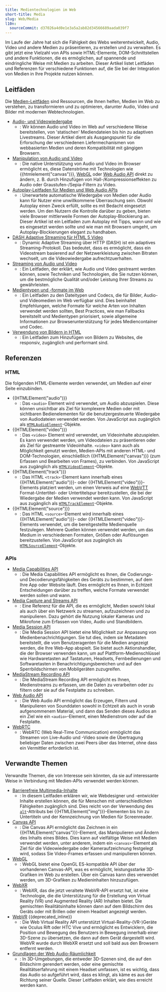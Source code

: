 ```yaml
---
title: Medientechnologien im Web
short-title: Media
slug: Web/Media
l10n:
  sourceCommit: d37026a4d0e1e3a5a2ab82d34566689aada039f7
---
```


Im Laufe der Jahre hat sich die Fähigkeit des Webs weiterentwickelt, Audio, Video und andere Medien zu präsentieren, zu erstellen und zu verwalten.
Es gibt jetzt eine Vielzahl von APIs sowie HTML-Elemente, DOM-Schnittstellen und andere Funktionen, die es ermöglichen, auf spannende und eindringliche Weise mit Medien zu arbeiten.
Dieser Artikel listet Leitfäden und Referenzen für verschiedene Funktionen auf, die Sie bei der Integration von Medien in Ihre Projekte nutzen können.

## Leitfäden

Die [Medien-Leitfäden](/de/docs/Web/Media/Guides) sind Ressourcen, die Ihnen helfen, Medien im Web zu verstehen, zu transformieren und zu optimieren, darunter Audio, Video und Bilder mit modernen Webtechnologien.

- [Audio- und Videowiedergabe](/de/docs/Web/Media/Guides/Audio_and_video_delivery)
  - : Wir können Audio und Video im Web auf verschiedene Weise bereitstellen, von 'statischen' Mediendateien bis hin zu adaptiven Livestreams. Dieser Artikel dient als Ausgangspunkt für die Erforschung der verschiedenen Liefermechanismen von webbasierten Medien und deren Kompatibilität mit gängigen Browsern.
- [Manipulation von Audio und Video](/de/docs/Web/Media/Guides/Audio_and_video_manipulation)
  - : Die native Unterstützung von Audio und Video im Browser ermöglicht es, diese Datenströme mit Technologien wie {{htmlelement("canvas")}}, [WebGL](/de/docs/Web/API/WebGL_API) oder [Web Audio API](/de/docs/Web/API/Web_Audio_API) direkt zu ändern, z. B. durch Hinzufügen von Hall-/Kompressionseffekten zu Audio oder Graustufen-/Sepia-Filtern zu Video.
- [Autoplay-Leitfaden für Medien und Web Audio APIs](/de/docs/Web/Media/Guides/Autoplay)
  - : Unerwartete automatische Wiedergabe von Medien oder Audio kann für Nutzer eine unwillkommene Überraschung sein. Obwohl Autoplay einen Zweck erfüllt, sollte es mit Bedacht eingesetzt werden. Um den Nutzern die Kontrolle darüber zu geben, bieten viele Browser mittlerweile Formen der Autoplay-Blockierung an. Dieser Artikel ist ein Leitfaden zum Autoplay mit Tipps, wann und wie es eingesetzt werden sollte und wie man mit Browsern umgeht, um Autoplay-Blockierungen elegant zu handhaben.
- [DASH Adaptive Streaming für HTML 5 Video](/de/docs/Web/API/Media_Source_Extensions_API/DASH_Adaptive_Streaming)
  - : Dynamic Adaptive Streaming über HTTP (DASH) ist ein adaptives Streaming-Protokoll. Das bedeutet, dass es ermöglicht, dass ein Videostream basierend auf der Netzwerkleistung zwischen Bitraten wechselt, um die Videowiedergabe aufrechtzuerhalten.
- [Streaming von Audio und Video](/de/docs/Web/Media/Guides/Streaming)
  - : Ein Leitfaden, der erklärt, wie Audio und Video gestreamt werden können, sowie Techniken und Technologien, die Sie nutzen können, um die bestmögliche Qualität und/oder Leistung Ihrer Streams zu gewährleisten.
- [Medientypen und -formate im Web](/de/docs/Web/Media/Guides/Formats)
  - : Ein Leitfaden zu den Dateitypen und Codecs, die für Bilder, Audio- und Videomedien im Web verfügbar sind. Dies beinhaltet Empfehlungen, welche Formate für welche Arten von Inhalten verwendet werden sollten, Best Practices, wie man Fallbacks bereitstellt und Medientypen priorisiert, sowie allgemeine Informationen zur Browserunterstützung für jedes Mediencontainer und Codec.
- [Verwendung von Bildern in HTML](/de/docs/Web/Media/Guides/Images)
  - : Ein Leitfaden zum Hinzufügen von Bildern zu Websites, die responsiv, zugänglich und performant sind.

## Referenzen

### HTML

Die folgenden HTML-Elemente werden verwendet, um Medien auf einer Seite einzubinden.

- {{HTMLElement("audio")}}
  - : Das `<audio>` Element wird verwendet, um Audio abzuspielen. Diese können unsichtbar als Ziel für komplexere Medien oder mit sichtbaren Bedienelementen für die benutzergesteuerte Wiedergabe von Audiodateien verwendet werden. Von JavaScript aus zugänglich als [`HTMLAudioElement`](/de/docs/Web/API/HTMLAudioElement)-Objekte.
- {{HTMLElement("video")}}
  - : Das `<video>` Element wird verwendet, um Videoinhalte abzuspielen. Es kann verwendet werden, um Videodateien zu präsentieren oder als Ziel für gestreamte Videoinhalte. `<video>` kann auch als Möglichkeit genutzt werden, Medien-APIs mit anderen HTML- und DOM-Technologien, einschließlich {{HTMLElement("canvas")}} (zum Erfassen und Bearbeiten von Frames), zu verbinden. Von JavaScript aus zugänglich als [`HTMLVideoElement`](/de/docs/Web/API/HTMLVideoElement)-Objekte.
- {{HTMLElement("track")}}
  - : Das HTML `<track>`-Element kann innerhalb eines {{HTMLElement("audio")}}- oder {{HTMLElement("video")}}-Elements platziert werden, um einen Verweis auf eine [WebVTT](/de/docs/Web/API/WebVTT_API) Format-Untertitel- oder Untertitelspur bereitzustellen, die bei der Wiedergabe der Medien verwendet werden kann. Von JavaScript aus zugänglich als [`HTMLTrackElement`](/de/docs/Web/API/HTMLTrackElement)-Objekte.
- {{HTMLElement("source")}}
  - : Das HTML `<source>`-Element wird innerhalb eines {{HTMLElement("audio")}}- oder {{HTMLElement("video")}}-Elements verwendet, um die bereitgestellte Medienquelle festzulegen. Mehrere Quellen können verwendet werden, um das Medium in verschiedenen Formaten, Größen oder Auflösungen bereitzustellen. Von JavaScript aus zugänglich als [`HTMLSourceElement`](/de/docs/Web/API/HTMLSourceElement)-Objekte.

### APIs

- [Media Capabilities API](/de/docs/Web/API/Media_Capabilities_API)
  - : Die Media Capabilities API ermöglicht es Ihnen, die Codierungs- und Decodierungsfähigkeiten des Geräts zu bestimmen, auf dem Ihre App oder Website läuft. Dies ermöglicht es Ihnen, in Echtzeit Entscheidungen darüber zu treffen, welche Formate verwendet werden sollen und wann.
- [Media Capture and Streams API](/de/docs/Web/API/Media_Capture_and_Streams_API)
  - : Eine Referenz für die API, die es ermöglicht, Medien sowohl lokal als auch über ein Netzwerk zu streamen, aufzuzeichnen und zu manipulieren. Dazu gehört die Nutzung lokaler Kameras und Mikrofone zum Erfassen von Video, Audio und Standbildern.
- [Media Session API](/de/docs/Web/API/Media_Session_API)
  - : Die Media Session API bietet eine Möglichkeit zur Anpassung von Medienbenachrichtigungen. Sie tut dies, indem sie Metadaten bereitstellt, die vom Benutzeragenten für die Medien angezeigt werden, die Ihre Web-App abspielt. Sie bietet auch Aktionshandler, die der Browser verwenden kann, um auf Plattform-Medienschlüssel wie Hardwaretasten auf Tastaturen, Headsets, Fernbedienungen und Softwaretasten in Benachrichtigungsbereichen und auf den Sperrbildschirmen von Mobilgeräten zuzugreifen.
- [MediaStream Recording API](/de/docs/Web/API/MediaStream_Recording_API)
  - : Die MediaStream Recording API ermöglicht es Ihnen, Medienstreams zu erfassen, um die Daten zu verarbeiten oder zu filtern oder sie auf die Festplatte zu schreiben.
- [Web Audio API](/de/docs/Web/API/Web_Audio_API)
  - : Die Web Audio API ermöglicht das Erzeugen, Filtern und Manipulieren von Sounddaten sowohl in Echtzeit als auch in vorab aufgenommenem Material, und dann das Senden dieses Audios an ein Ziel wie ein `<audio>`-Element, einen Medienstrom oder auf die Festplatte.
- [WebRTC](/de/docs/Web/API/WebRTC_API)
  - : WebRTC (Web Real-Time Communication) ermöglicht das Streamen von Live-Audio und -Video sowie die Übertragung beliebiger Daten zwischen zwei Peers über das Internet, ohne dass ein Vermittler erforderlich ist.

## Verwandte Themen

Verwandte Themen, die von Interesse sein könnten, da sie auf interessante Weise in Verbindung mit Medien-APIs verwendet werden können.

- [Barrierefreie Multimedia-Inhalte](/de/docs/Learn_web_development/Core/Accessibility/Multimedia)
  - : In diesem Leitfaden erklären wir, wie Webdesigner und -entwickler Inhalte erstellen können, die für Menschen mit unterschiedlichen Fähigkeiten zugänglich sind. Dies reicht von der Verwendung des [`alt`](/de/docs/Web/HTML/Reference/Elements/img#alt)-Attributs bei {{HTMLElement("img")}}-Elementen bis hin zu Untertiteln und der Kennzeichnung von Medien für Screenreader.
- [Canvas API](/de/docs/Web/API/Canvas_API)
  - : Die Canvas API ermöglicht das Zeichnen in ein {{HTMLElement("canvas")}}-Element, das Manipulieren und Ändern des Inhalts eines Bildes. Dies kann auf vielfältige Weise mit Medien verwendet werden, unter anderem, indem ein `<canvas>`-Element als Ziel für die Videowiedergabe oder Kameraufzeichnung festgelegt wird, sodass Sie Video-Frames erfassen und manipulieren können.
- [WebGL](/de/docs/Web/API/WebGL_API)
  - : WebGL bietet eine OpenGL ES-kompatible API über der vorhandenen Canvas-API, was es ermöglicht, leistungsstarke 3D-Grafiken im Web zu erstellen. Über ein Canvas kann dies verwendet werden, um 3D-Grafiken zu Medieninhalten hinzuzufügen.
- [WebXR](/de/docs/Web/API/WebXR_Device_API)
  - : WebXR, das die jetzt veraltete WebVR-API ersetzt hat, ist eine Technologie, die die Unterstützung für die Erstellung von Virtual Reality (VR) und Augmented Reality (AR) Inhalten bietet. Die gemischten Realitätsinhalte können dann auf dem Bildschirm des Geräts oder mit Brillen oder einem Headset angezeigt werden.
- [WebVR](/de/docs/Web/API/WebVR_API) {{deprecated_inline}}
  - : Die Web Virtual Reality API unterstützt Virtual-Reality-(VR-)Geräte wie Oculus Rift oder HTC Vive und ermöglicht es Entwicklern, die Position und Bewegung des Benutzers in Bewegung innerhalb einer 3D-Szene zu übersetzen, die dann auf dem Gerät dargestellt wird. WebVR wurde durch WebXR ersetzt und soll bald aus den Browsern entfernt werden.
- [Grundlagen der Web Audio-Räumlichkeit](/de/docs/Web/API/Web_Audio_API/Web_audio_spatialization_basics)
  - : In 3D-Umgebungen, die entweder 3D-Szenen sind, die auf den Bildschirm gerendert werden, oder eine gemischte Realitätserfahrung mit einem Headset umfassen, ist es wichtig, dass das Audio so aufgeführt wird, dass es klingt, als käme es aus der Richtung seiner Quelle. Dieser Leitfaden erklärt, wie dies erreicht werden kann.
